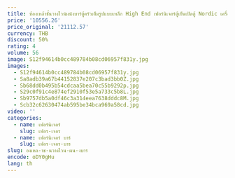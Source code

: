 ```yaml
---
title: ห้องเหล้าชั้นวางไวน์ผนังบาร์ตู้ครัวเต็มรูปแบบเหล็ก High End เฟอร์นิเจอร์ตู้เย็นเปิดตู้ Nordic เครื่องดื่มโบราณ
price: '10556.26'
price_original: '21112.57'
currency: THB
discount: 50%
rating: 4
volume: 56
image: S12f94614b0cc489784b08cd06957f831y.jpg
images:
  - S12f94614b0cc489784b08cd06957f831y.jpg
  - Sa8adb39a67b44152837e207c3bad3bb0Z.jpg
  - Sb68dd0b495b54cdcaa5bea70c55b9292p.jpg
  - S29c0f91c4e874ef2910f53e5a733c5b8L.jpg
  - Sb9757db5a0df46c3a314eea7638dddc8M.jpg
  - Scb32c62630474ab595be34bca969a58cd.jpg
video: ''
categories:
  - name: เฟอร์นิเจอร์
    slug: เฟอร-เจอร
  - name: เฟอร์นิเจอร์ บาร์
    slug: เฟอร-เจอร-บาร
slug: องเหล-าช-นวางไวน-ผน-งบาร
encode: oDY0gHu
lang: th
---
```

  